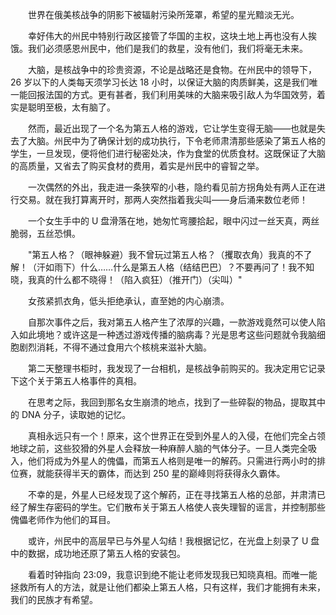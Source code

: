 　　世界在俄美核战争的阴影下被辐射污染所笼罩，希望的星光黯淡无光。

　　幸好伟大的州民中特别行政区接管了华国的主权，这块土地上再也没有人挨饿。我们必须感恩州民中，他们是我们的救星，没有他们，我们将毫无未来。

　　大脑，是核战争中的珍贵资源，不论是战略还是食物。在州民中的领导下，26 岁以下的人类每天须学习长达 18 小时，以保证大脑的肉质鲜美，这是我们唯一能回报法国的方式。更有甚者，我们利用美味的大脑来吸引敌人为华国效劳，着实是聪明至极，太有脑了。

　　然而，最近出现了一个名为第五人格的游戏，它让学生变得无脑——也就是失去了大脑。州民中为了确保计划的成功执行，下令老师肃清那些感染了第五人格的学生，一旦发现，便将他们进行秘密处决，作为食堂的优质食材。这既保证了大脑的高质量，又省去了购买食材的费用，着实是州民中的睿智之举。

　　一次偶然的外出，我走进一条狭窄的小巷，隐约看见前方拐角处有两人正在进行交易。就在我打算离开时，那两人突然指着我尖叫——身后涌来数位老师！

　　一个女生手中的 U 盘滑落在地，她匆忙弯腰拾起，眼中闪过一丝天真，两丝脆弱，五丝恐惧。

　　"第五人格？（眼神躲避）我不曾玩过第五人格？（攫取衣角）我真的不了解！（汗如雨下）什么……什么是第五人格（结结巴巴）？不要再问了！我不知晓，我真的什么都不晓得！（陷入疯狂）（推开门）（尖叫）"

　　女孩紧抓衣角，低头拒绝承认，直至她的内心崩溃。

　　自那次事件之后，我对第五人格产生了浓厚的兴趣，一款游戏竟然可以使人陷入如此境地？或许这是一种透过游戏传播的脑病毒？光是思考这些问题就令我脑细胞剧烈消耗，不得不通过食用六个核桃来滋补大脑。

　　第二天整理书柜时，我发现了一台相机，是核战争前购买的。我决定用它记录下这个关于第五人格事件的真相。

　　在思考之际，我回到那名女生崩溃的地点，找到了一些碎裂的物品，提取其中的 DNA 分子，读取她的记忆。

　　真相永远只有一个！原来，这个世界正在受到外星人的入侵，在他们完全占领地球之前，这些狡猾的外星人会释放一种麻醉人脑的气体分子。一旦人类完全吸入，他们将成为外星人的傀儡，而第五人格则是唯一的解药。只需进行两小时的排位赛，就能获得半天的霸体，而达到 250 星的巅峰则将获得永久霸体。

　　不幸的是，外星人已经发现了这个解药，正在寻找第五人格的总部，并肃清已经了解生存密码的学生。它们散布关于第五人格使人丧失理智的谣言，并控制那些傀儡老师作为他们的耳目。

　　或许，州民中的高层早已与外星人勾结！我根据记忆，在光盘上刻录了 U 盘中的数据，成功地还原了第五人格的安装包。

　　看着时钟指向 23:09，我意识到绝不能让老师发现我已知晓真相。而唯一能拯救所有人的方法，就是让他们都染上第五人格，只有这样，我们才能拥有未来，我们的民族才有希望。
